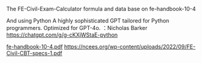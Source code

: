The FE-Civil-Exam-Calculator formula and data base on fe-handbook-10-4 

And using Python A highly sophisticated GPT tailored for Python programmers. Optimized for GPT-4o. ：Nicholas Barker https://chatgpt.com/g/g-cKXjWStaE-python

 [fe-handbook-10-4.pdf](https://github.com/user-attachments/files/16741679/fe-handbook-10-4.pdf)
https://ncees.org/wp-content/uploads/2022/09/FE-Civil-CBT-specs-1.pdf
